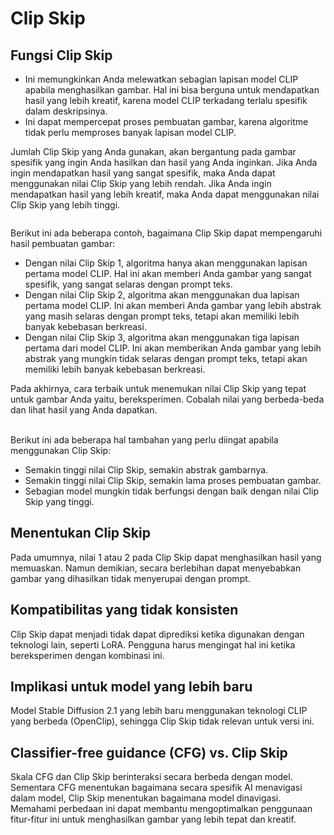 # Clip Skip

## Fungsi Clip Skip

* Ini memungkinkan Anda melewatkan sebagian lapisan model CLIP apabila menghasilkan gambar. Hal ini bisa berguna untuk mendapatkan hasil yang lebih kreatif, karena model CLIP terkadang terlalu spesifik dalam deskripsinya.
* Ini dapat mempercepat proses pembuatan gambar, karena algoritme tidak perlu memproses banyak lapisan model CLIP.

Jumlah Clip Skip yang Anda gunakan, akan bergantung pada gambar spesifik yang ingin Anda hasilkan dan hasil yang Anda inginkan. Jika Anda ingin mendapatkan hasil yang sangat spesifik, maka Anda dapat menggunakan nilai Clip Skip yang lebih rendah. Jika Anda ingin mendapatkan hasil yang lebih kreatif, maka Anda dapat menggunakan nilai Clip Skip yang lebih tinggi.

<figure><img src="../../.gitbook/assets/image (37).png" alt=""><figcaption></figcaption></figure>

Berikut ini ada beberapa contoh, bagaimana Clip Skip dapat mempengaruhi hasil pembuatan gambar:

* Dengan nilai Clip Skip 1, algoritma hanya akan menggunakan lapisan pertama model CLIP. Hal ini akan memberi Anda gambar yang sangat spesifik, yang sangat selaras dengan prompt teks.
* Dengan nilai Clip Skip 2, algoritma akan menggunakan dua lapisan pertama model CLIP. Ini akan memberi Anda gambar yang lebih abstrak yang masih selaras dengan prompt teks, tetapi akan memiliki lebih banyak kebebasan berkreasi.
* Dengan nilai Clip Skip 3, algoritma akan menggunakan tiga lapisan pertama dari model CLIP. Ini akan memberikan Anda gambar yang lebih abstrak yang mungkin tidak selaras dengan prompt teks, tetapi akan memiliki lebih banyak kebebasan berkreasi.

Pada akhirnya, cara terbaik untuk menemukan nilai Clip Skip yang tepat untuk gambar Anda yaitu, bereksperimen. Cobalah nilai yang berbeda-beda dan lihat hasil yang Anda dapatkan.

\
Berikut ini ada beberapa hal tambahan yang perlu diingat apabila menggunakan Clip Skip:

* Semakin tinggi nilai Clip Skip, semakin abstrak gambarnya.
* Semakin tinggi nilai Clip Skip, semakin lama proses pembuatan gambar.
* Sebagian model mungkin tidak berfungsi dengan baik dengan nilai Clip Skip yang tinggi.

## Menentukan Clip Skip

Pada umumnya, nilai 1 atau 2 pada Clip Skip dapat menghasilkan hasil yang memuaskan. Namun demikian, secara berlebihan dapat menyebabkan gambar yang dihasilkan tidak menyerupai dengan prompt.

## Kompatibilitas yang tidak konsisten

Clip Skip dapat menjadi tidak dapat diprediksi ketika digunakan dengan teknologi lain, seperti LoRA. Pengguna harus mengingat hal ini ketika bereksperimen dengan kombinasi ini.

## Implikasi untuk model yang lebih baru

Model Stable Diffusion 2.1 yang lebih baru menggunakan teknologi CLIP yang berbeda (OpenClip), sehingga Clip Skip tidak relevan untuk versi ini.

## Classifier-free guidance (CFG) vs. Clip Skip

Skala CFG dan Clip Skip berinteraksi secara berbeda dengan model. Sementara CFG menentukan bagaimana secara spesifik AI menavigasi dalam model, Clip Skip menentukan bagaimana model dinavigasi. Memahami perbedaan ini dapat membantu mengoptimalkan penggunaan fitur-fitur ini untuk menghasilkan gambar yang lebih tepat dan kreatif.

